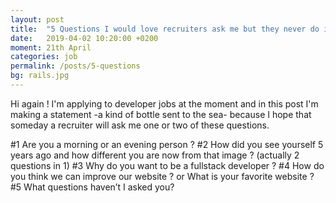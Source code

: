 ```yaml
---
layout: post
title:  "5 Questions I would love recruiters ask me but they never do it !"
date:   2019-04-02 10:20:00 +0200
moment: 21th April
categories: job
permalink: /posts/5-questions
bg: rails.jpg
---
```


Hi again !
I'm applying to developer jobs at the moment and in this post I'm making a statement -a kind of bottle sent to the sea- because I hope that someday a recruiter will ask me one or two of these questions.

#1 Are you a morning or an evening person ?
#2 How did you see yourself 5 years ago and how different you are now from that image ? (actually 2 questions in 1)
#3 Why do you want to be a fullstack developer ?
#4 How do you think we can improve our website ? or What is your favorite website ?
#5 What questions haven’t I asked you?



